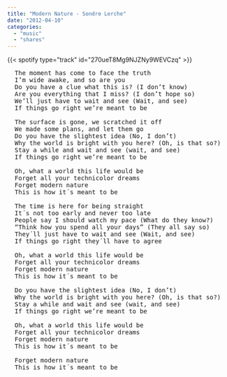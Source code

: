 ```yaml
---
title: "Modern Nature - Sondre Lerche"
date: "2012-04-10"
categories:
  - "music"
  - "shares"
---
```


{{< spotify type="track" id="270ueT8Mg9NJZNy9WEVCzq" >}}

<pre>
  The moment has come to face the truth
  I’m wide awake, and so are you
  Do you have a clue what this is? (I don’t know)
  Are you everything that I miss? (I don’t hope so)
  We’ll just have to wait and see (Wait, and see)
  If things go right we’re meant to be

  The surface is gone, we scratched it off
  We made some plans, and let them go
  Do you have the slightest idea (No, I don’t)
  Why the world is bright with you here? (Oh, is that so?)
  Stay a while and wait and see (wait, and see)
  If things go right we’re meant to be

  Oh, what a world this life would be
  Forget all your technicolor dreams
  Forget modern nature
  This is how it´s meant to be

  The time is here for being straight
  It´s not too early and never too late
  People say I should watch my pace (What do they know?)
  “Think how you spend all your days” (They all say so)
  They´ll just have to wait and see (Wait, and see)
  If things go right they´ll have to agree

  Oh, what a world this life would be
  Forget all your technicolor dreams
  Forget modern nature
  This is how it´s meant to be

  Do you have the slightest idea (No, I don’t)
  Why the world is bright with you here? (Oh, is that so?)
  Stay a while and wait and see (wait, and see)
  If things go right we’re meant to be

  Oh, what a world this life would be
  Forget all your technicolor dreams
  Forget modern nature
  This is how it´s meant to be

  Forget modern nature
  This is how it´s meant to be
</pre>